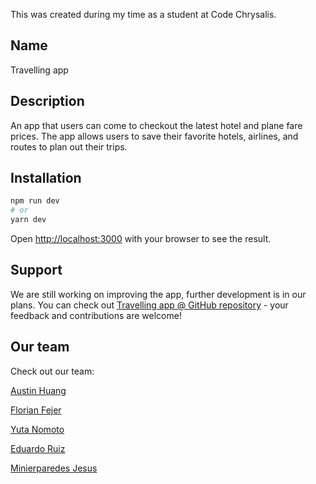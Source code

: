 This was created during my time as a student at Code Chrysalis.

## Name

Travelling app

## Description

An app that users can come to checkout the latest hotel and plane fare prices.
The app allows users to save their favorite hotels, airlines, and routes to
plan out their trips.

## Installation

```bash
npm run dev
# or
yarn dev
```

Open [http://localhost:3000](http://localhost:3000) with your browser to see the result.

## Support

We are still working on improving the app, further development is in our plans.
You can check out [Travelling app @ GitHub repository](https://github.com/austingmhuang/travelling-rapid-api) - your feedback and contributions are welcome!

## Our team

Check out our team:

[Austin Huang](https://github.com/austingmhuang)

[Florian Fejer](https://github.com/Ryukyo)

[Yuta Nomoto](https://github.com/namitry)

[Eduardo Ruiz](https://github.com/eduru)

[Minierparedes Jesus](https://github.com/minierparedes)

